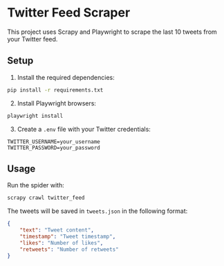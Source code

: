 # Twitter Feed Scraper

This project uses Scrapy and Playwright to scrape the last 10 tweets from your Twitter feed.

## Setup

1. Install the required dependencies:
```bash
pip install -r requirements.txt
```

2. Install Playwright browsers:
```bash
playwright install
```

3. Create a `.env` file with your Twitter credentials:
```
TWITTER_USERNAME=your_username
TWITTER_PASSWORD=your_password
```

## Usage

Run the spider with:
```bash
scrapy crawl twitter_feed
```

The tweets will be saved in `tweets.json` in the following format:
```json
{
    "text": "Tweet content",
    "timestamp": "Tweet timestamp",
    "likes": "Number of likes",
    "retweets": "Number of retweets"
}
``` 